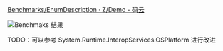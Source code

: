 [Benchmarks/EnumDescription · Z/Demo - 码云](https://gitee.com/zYe/Demo/tree/C%23/Benchmarks/EnumDescription)

![Benchmaks 结果](https://zye.gitee.io/C%23%2f%E6%80%A7%E8%83%BD%E6%B5%8B%E8%AF%95%2fattachments%2fPasted%20image%2020221207113356.png)

TODO：可以参考 System.Runtime.InteropServices.OSPlatform 进行改进
